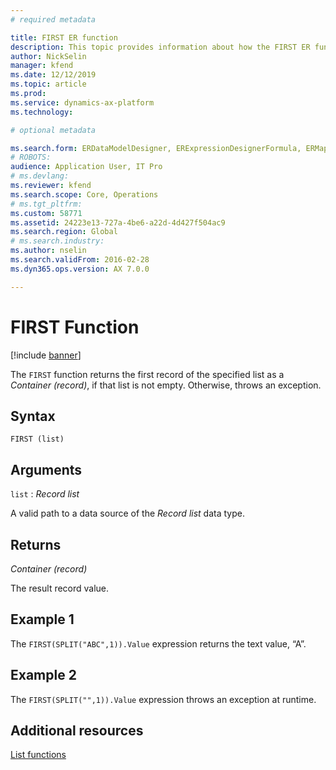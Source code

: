 ```yaml
---
# required metadata

title: FIRST ER function
description: This topic provides information about how the FIRST ER function is used.
author: NickSelin
manager: kfend
ms.date: 12/12/2019
ms.topic: article
ms.prod: 
ms.service: dynamics-ax-platform
ms.technology: 

# optional metadata

ms.search.form: ERDataModelDesigner, ERExpressionDesignerFormula, ERMappedFormatDesigner, ERModelMappingDesigner
# ROBOTS: 
audience: Application User, IT Pro
# ms.devlang: 
ms.reviewer: kfend
ms.search.scope: Core, Operations
# ms.tgt_pltfrm: 
ms.custom: 58771
ms.assetid: 24223e13-727a-4be6-a22d-4d427f504ac9
ms.search.region: Global
# ms.search.industry: 
ms.author: nselin
ms.search.validFrom: 2016-02-28
ms.dyn365.ops.version: AX 7.0.0

---
```


# <a name="FIRST">FIRST Function</a>

[!include [banner](../includes/banner.md)]

The `FIRST` function returns the first record of the specified list as a *Container (record)*, if that list is not empty. Otherwise, throws an exception.

## Syntax

```
FIRST (list)
```

## Arguments

`list` : *Record list*

A valid path to a data source of the *Record list* data type.

## Returns

*Container (record)*

The result record value.

## Example 1

The `FIRST(SPLIT("ABC",1)).Value` expression returns the text value, “A”.

## Example 2

The `FIRST(SPLIT("",1)).Value` expression throws an exception at runtime.

## Additional resources

[List functions](er-functions-category-list.md)
